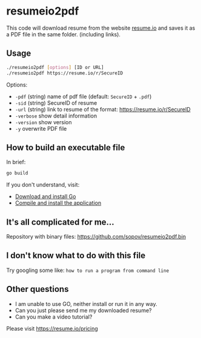 # resumeio2pdf

This code will download resume from the website [resume.io](https://resume.io/) and saves it as a PDF file in the same folder. (including links).

## Usage

```bash or Terminal (in vscode or any other code editor)
./resumeio2pdf [options] [ID or URL]
./resumeio2pdf https://resume.io/r/SecureID
```

<!-- resumeio2pdf is the fucntion required to call, for downloading your resume.
     TYPE :      ./resumeio2pdf (url of the resume u want to download)
 
IF IT SHOWS AN ERROR OF - {couldn't recognise resumeio2pdf} - THEN

***   TYPE :           go build
Downloads all the packages of GO.
-->


Options:
*  `-pdf` (string)  name of pdf file (default: `SecureID` + `.pdf`)
*  `-sid` (string) SecureID of resume
*  `-url` (string) link to resume of the format: https://resume.io/r/SecureID
*  `-verbose` show detail information
*  `-version` show version
*  `-y`	overwrite PDF file

## How to build an executable file

In brief:
```bash
go build
```

If you don't understand, visit:
* [Download and install Go](https://go.dev/doc/install)
* [Compile and install the application](https://go.dev/doc/tutorial/compile-install)

## It's all complicated for me...

Repository with binary files: https://github.com/sopov/resumeio2pdf.bin

## I don't know what to do with this file

Try googling some like: `how to run a program from command line`

## Other questions

* I am unable to use GO, neither install or run it in any way.  
* Can you just please send me my downloaded resume? 
* Can you make a video tutorial?

Please visit https://resume.io/pricing
